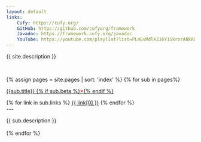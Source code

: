 ```yaml
---
layout: default
links:
    Cufy: https://cufy.org/
    GitHub: https://github.com/cufyorg/framework
    Javadoc: https://framework.cufy.org/javadoc
    YouTube: https://youtube.com/playlist?list=PL4GvMdlkZJ6Y1SkrorANkRHArohilF2Ye
---
```


{{ site.description }}

<br>

{% assign pages = site.pages | sort: 'index' %}
{% for sub in pages%}

<a class="big_candy" href="{{sub.url}}">{{sub.title}} {% if sub.beta %}<font color="red">*</font>{% endif %}</a>

<div>
{% for link in sub.links %}
<a class="small_candy" href="{{ link[1] }}">{{ link[0] }}</a>
{% endfor %}
</div>
---

{{ sub.description }}
<br>
<br>
{% endfor %}